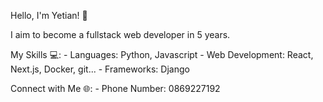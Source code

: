 Hello, I'm Yetian! 👋

I aim to become a fullstack web developer in 5 years.

My Skills 💻:
    - Languages: Python, Javascript
    - Web Development: React, Next.js, Docker, git...
    - Frameworks: Django
    
Connect with Me 🌐:
    - Phone Number: 0869227192
